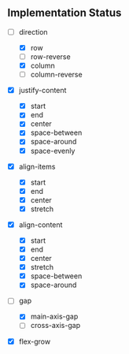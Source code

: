 ## Implementation Status
- [ ] direction
    - [x] row
    - [ ] row-reverse
    - [x] column
    - [ ] column-reverse
- [x] justify-content
    - [x] start
    - [x] end
    - [x] center
    - [x] space-between
    - [x] space-around
    - [x] space-evenly
- [x] align-items
    - [x] start
    - [x] end
    - [x] center
    - [x] stretch
- [x] align-content
    - [x] start
    - [x] end
    - [x] center
    - [x] stretch
    - [x] space-between
    - [x] space-around
- [ ] gap
    - [x] main-axis-gap
    - [ ] cross-axis-gap
- [x] flex-grow

